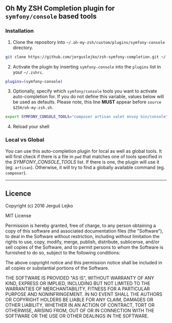 ## Oh My ZSH Completion plugin for `symfony/console` based tools
 

### Installation

1. Clone the repository into `~/.oh-my-zsh/custom/plugins/symfony-console` directory.

```zsh
git clone https://github.com/jerguslejko/zsh-symfony-completion.git ~/.oh-my-zsh/custom/plugins/symfony-console
```

2. Activate the plugin by inserting `symfony-console` into the `plugins` list in your `~/.zshrc`.

```zsh
plugins=(symfony-console)
```

3. Optionally, specify which `symfony/console` tools you want to activate auto-completion for. If you do not define this variable, values below will be used as defaults. Please note, this line **MUST** appear before `source $ZSH/oh-my-zsh.sh`.

```zsh
export SYMFONY_CONSOLE_TOOLS="composer artisan valet envoy bin/console"
```

4. Reload your shell

### Local vs Global

You can use this auto-completion plugin for local as well as global tools. It will first check if there is a file in `pwd` that matches one of tools specified in the _SYMFONY_CONSOLE_TOOLS_ list. If there is one, the plugin will use it (eg. `artisan`). Otherwise, it will try to find a globally available command (eg. `composer`).

---

## Licence

Copyright (c) 2016 Jerguš Lejko

MIT License

Permission is hereby granted, free of charge, to any person obtaining a copy of this software and associated documentation files (the "Software"), to deal in the Software without restriction, including without limitation the rights to use, copy, modify, merge, publish, distribute, sublicense, and/or sell copies of the Software, and to permit persons to whom the Software is furnished to do so, subject to the following conditions:

The above copyright notice and this permission notice shall be included in all copies or substantial portions of the Software.

THE SOFTWARE IS PROVIDED "AS IS", WITHOUT WARRANTY OF ANY KIND, EXPRESS OR IMPLIED, INCLUDING BUT NOT LIMITED TO THE WARRANTIES OF MERCHANTABILITY, FITNESS FOR A PARTICULAR PURPOSE AND NONINFRINGEMENT. IN NO EVENT SHALL THE AUTHORS OR COPYRIGHT HOLDERS BE LIABLE FOR ANY CLAIM, DAMAGES OR OTHER LIABILITY, WHETHER IN AN ACTION OF CONTRACT, TORT OR OTHERWISE, ARISING FROM, OUT OF OR IN CONNECTION WITH THE SOFTWARE OR THE USE OR OTHER DEALINGS IN THE SOFTWARE.
